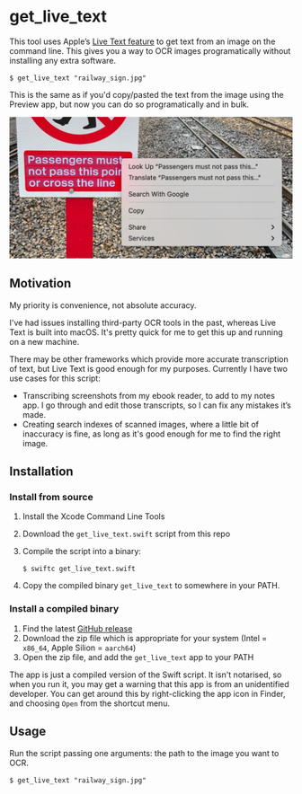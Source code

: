 # get_live_text

This tool uses Apple’s [Live Text feature](https://support.apple.com/en-gb/guide/preview/prvw625a5b2c/mac) to get text from an image on the command line.
This gives you a way to OCR images programatically without installing any extra software.

```console
$ get_live_text "railway_sign.jpg"
```

This is the same as if you'd copy/pasted the text from the image using the Preview app, but now you can do so programatically and in bulk.

<img src="railway_sign.jpg" alt="A picture of a railway sign with the text highlighted, and a popover menu offering several options: ‘Look up “Passengers must not pass this point or cross the line”’, ‘Translate “Passengers must not pass this point or cross the line”’, Search with Google, Copy, or Share.">

## Motivation

My priority is convenience, not absolute accuracy.

I've had issues installing third-party OCR tools in the past, whereas Live Text is built into macOS.
It's pretty quick for me to get this up and running on a new machine.

There may be other frameworks which provide more accurate transcription of text, but Live Text is good enough for my purposes.
Currently I have two use cases for this script:

*   Transcribing screenshots from my ebook reader, to add to my notes app.
    I go through and edit those transcripts, so I can fix any mistakes it’s made.
*   Creating search indexes of scanned images, where a little bit of inaccuracy is fine, as long as it's good enough for me to find the right image.

## Installation

### Install from source

1.  Install the Xcode Command Line Tools
2.  Download the `get_live_text.swift` script from this repo
3.  Compile the script into a binary:

    ```console
    $ swiftc get_live_text.swift
    ```

4.  Copy the compiled binary `get_live_text` to somewhere in your PATH.

### Install a compiled binary

1.  Find the latest [GitHub release](https://github.com/alexwlchan/get_live_text/releases)
2.  Download the zip file which is appropriate for your system (Intel = `x86_64`, Apple Silion = `aarch64`)
3.  Open the zip file, and add the `get_live_text` app to your PATH

The app is just a compiled version of the Swift script.
It isn't notarised, so when you run it, you may get a warning that this app is from an unidentified developer.
You can get around this by right-clicking the app icon in Finder, and choosing `Open` from the shortcut menu.

## Usage

Run the script passing one arguments: the path to the image you want to OCR.

```console
$ get_live_text "railway_sign.jpg"
```
